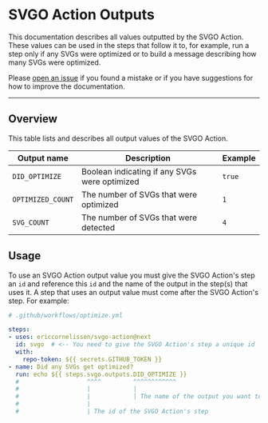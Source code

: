 # SVGO Action Outputs

This documentation describes all values outputted by the SVGO Action. These
values can be used in the steps that follow it to, for example, run a step only
if any SVGs were optimized or to build a message describing how many SVGs were
optimized.

Please [open an issue] if you found a mistake or if you have suggestions for how
to improve the documentation.

---

## Overview

This table lists and describes all output values of the SVGO Action.

| Output name       | Description                                            | Example |
| ----------------- | ------------------------------------------------------ | ------- |
| `DID_OPTIMIZE`    | Boolean indicating if any SVGs were optimized          | `true`  |
| `OPTIMIZED_COUNT` | The number of SVGs that were optimized                 | `1`     |
| `SVG_COUNT`       | The number of SVGs that were detected                  | `4`     |

## Usage

To use an SVGO Action output value you must give the SVGO Action's step an `id`
and reference this `id` and the name of the output in the step(s) that uses it.
A step that uses an output value must come after the SVGO Action's step. For
example:

```yml
# .github/workflows/optimize.yml

steps:
- uses: ericcornelissen/svgo-action@next
  id: svgo  # <-- You need to give the SVGO Action's step a unique id
  with:
    repo-token: ${{ secrets.GITHUB_TOKEN }}
- name: Did any SVGs get optimized?
  run: echo ${{ steps.svgo.outputs.DID_OPTIMIZE }}
  #                   ^^^^         ^^^^^^^^^^^^
  #                   |            |
  #                   |            | The name of the output you want to use
  #                   |
  #                   | The id of the SVGO Action's step
```

[open an issue]: https://github.com/ericcornelissen/svgo-action/issues/new?labels=docs&template=documentation.md

